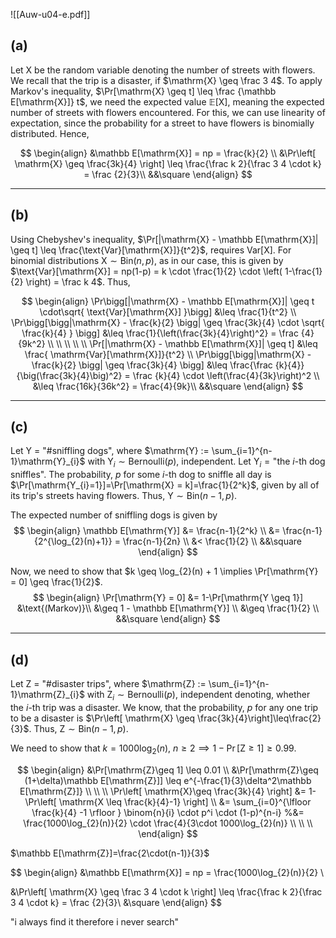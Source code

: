 ![[Auw-u04-e.pdf]]

## (a)
Let $\mathrm{X}$ be the random variable denoting the number of streets with flowers. We recall that the trip is a disaster, if $\mathrm{X} \geq \frac 3 4$. To apply Markov's inequality, $\Pr[\mathrm{X} \geq t] \leq \frac {\mathbb E[\mathrm{X}]} t$, we need the expected value $\mathbb{E}[\mathrm{X}]$, meaning the expected number of streets with flowers encountered.
For this, we can use linearity of expectation, since the probability for a street to have flowers is binomially distributed. Hence,

$$
\begin{align}
&\mathbb E[\mathrm{X}] = np = \frac{k}{2} \\
&\Pr\left[ \mathrm{X} \geq \frac{3k}{4} \right] \leq \frac{\frac k 2}{\frac 3 4 \cdot k} = \frac {2}{3}\\
&&\square
\end{align}
$$

___
## (b)
Using Chebyshev's inequality, $\Pr[|\mathrm{X} - \mathbb E[\mathrm{X}]| \geq t] \leq \frac{\text{Var}[\mathrm{X}]}{t^2}$, requires $\text{Var}[\mathrm{X}]$. For binomial distributions $\mathrm{X} \sim \mathrm{Bin}(n, p)$, as in our case, this is given by $\text{Var}[\mathrm{X}] = np(1-p) = k \cdot \frac{1}{2} \cdot \left( 1-\frac{1}{2} \right) = \frac k 4$. Thus,

$$
\begin{align}
\Pr\bigg[|\mathrm{X} - \mathbb E[\mathrm{X}]| \geq t \cdot\sqrt{ \text{Var}[\mathrm{X}] }\bigg] &\leq \frac{1}{t^2}  \\
\Pr\bigg[\bigg|\mathrm{X} - \frac{k}{2} \bigg| \geq \frac{3k}{4} \cdot \sqrt{ \frac{k}{4} } \bigg] &\leq \frac{1}{\left(\frac{3k}{4}\right)^2} = \frac {4}{9k^2} \\
 \\
 \\
 \\
 \\
\Pr[|\mathrm{X} - \mathbb E[\mathrm{X}]| \geq t] &\leq \frac{ \mathrm{Var}[\mathrm{X}]}{t^2}  \\
\Pr\bigg[\bigg|\mathrm{X} - \frac{k}{2} \bigg| \geq \frac{3k}{4} \bigg] &\leq \frac{\frac {k}{4}}{\big(\frac{3k}{4}\big)^2} = \frac {k}{4} \cdot \left(\frac{4}{3k}\right)^2 \\
&\leq \frac{16k}{36k^2} = \frac{4}{9k}\\
&&\square
\end{align}
$$

___
## (c)
Let $\text{Y = "\# sniffling dogs"}$, where $\mathrm{Y} := \sum_{i=1}^{n-1}\mathrm{Y}_{i}$ with $\mathrm{Y}_{i} \sim \mathrm{Bernoulli}(p)$, independent. Let $\mathrm{Y}_{i}= \text{"the }i\text{-th dog sniffles"}$. The probability, $p$ for some $i$-th dog to sniffle all day is $\Pr[\mathrm{Y_{i}=1}]=\Pr[\mathrm{X} = k]=\frac{1}{2^k}$, given by all of its trip's streets having flowers. Thus, $\mathrm{Y} \sim \text{Bin}(n-1, p)$. 

The expected number of sniffling dogs is given by
$$
\begin{align}
\mathbb E[\mathrm{Y}] &= \frac{n-1}{2^k} \\
&= \frac{n-1}{2^{\log_{2}(n)+1}} = \frac{n-1}{2n} \\
&< \frac{1}{2} \\
&&\square
\end{align}
$$

Now, we need to show that $k \geq \log_{2}(n) + 1  \implies \Pr[\mathrm{Y} = 0] \geq \frac{1}{2}$.
$$ \begin{align}
\Pr[\mathrm{Y} = 0] &= 1-\Pr[\mathrm{Y \geq 1}] &\text{(Markov)}\\
&\geq 1 - \mathbb E[\mathrm{Y}] \\
&\geq \frac{1}{2} \\
&&\square
\end{align}
$$

___
## (d)
Let $\text{Z = "\# disaster trips"}$,  where $\mathrm{Z} := \sum_{i=1}^{n-1}\mathrm{Z}_{i}$ with $\mathrm{Z}_{i} \sim \mathrm{Bernoulli}(p)$, independent denoting, whether the $i$-th trip was a disaster. We know, that the probability, $p$ for any one trip to be a disaster is $\Pr\left[ \mathrm{X} \geq \frac{3k}{4}\right]\leq\frac{2}{3}$. Thus, $\mathrm{Z} \sim \text{Bin}(n-1, p)$.

We need to show that $k = 1000\log_{2}(n), \ n \geq 2 \implies 1-\Pr[\mathrm{Z}\geq 1] \geq 0.99$.

$$
\begin{align}
&\Pr[\mathrm{Z}\geq 1] \leq 0.01 \\
&\Pr[\mathrm{Z}\geq (1+\delta)\mathbb E[\mathrm{Z}]] \leq e^{-\frac{1}{3}\delta^2\mathbb E[\mathrm{Z}]} \\
 \\
 \\
\Pr\left[ \mathrm{X}\geq \frac{3k}{4} \right] &=
1- \Pr\left[ \mathrm{X \leq \frac{k}{4}-1} \right]  \\
&= \sum_{i=0}^{\lfloor \frac{k}{4} -1 \rfloor } \binom{n}{i} \cdot p^i \cdot (1-p)^{n-i}
%&= \frac{1000\log_{2}(n)}{2} \cdot \frac{4}{3\cdot 1000\log_{2}(n)} \\
 \\
 \\
\end{align}
$$



$\mathbb E[\mathrm{Z}]=\frac{2\cdot(n-1)}{3}$


$$
\begin{align}
&\mathbb E[\mathrm{X}] = np = \frac{1000\log_{2}(n)}{2} \\

&\Pr\left[ \mathrm{X} \geq \frac 3 4 \cdot k \right] \leq \frac{\frac k 2}{\frac 3 4 \cdot k} = \frac {2}{3}\\
&\square
\end{align}
$$










"i always find it therefore i never search"

